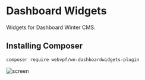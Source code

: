 # Dashboard Widgets

Widgets for Dashboard Winter CMS.

## Installing Composer

```bash
composer require webvpf/wn-dashboardwidgets-plugin
```

![screen](https://github.com/WebVPF/wn-dashboardwidgets-plugin/blob/master/assets/img/screen-sysinfo.png)

